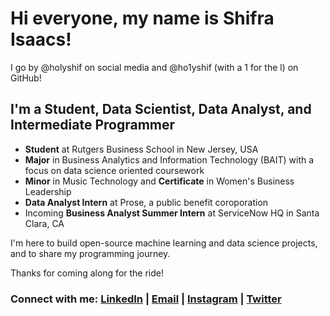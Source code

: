 # Hi everyone, my name is Shifra Isaacs!
I go by @holyshif on social media and @ho1yshif (with a 1 for the l) on GitHub!

## I'm a Student, Data Scientist, Data Analyst, and Intermediate Programmer
- **Student** at Rutgers Business School in New Jersey, USA
- **Major** in Business Analytics and Information Technology (BAIT) with a focus on data science oriented coursework
- **Minor** in Music Technology and **Certificate** in Women's Business Leadership
- **Data Analyst Intern** at Prose, a public benefit coroporation
- Incoming **Business Analyst Summer Intern** at ServiceNow HQ in Santa Clara, CA

I'm here to build open-source machine learning and data science projects, and to share my programming journey.

Thanks for coming along for the ride!

### Connect with me: [LinkedIn](https://www.linkedin.com/in/shifra-isaacs/) | [Email](mailto:shifraisaacs@gmail.com) | [Instagram](https://www.instagram.com/holyshif/) | [Twitter](https://.twitter.com/holyshif)
